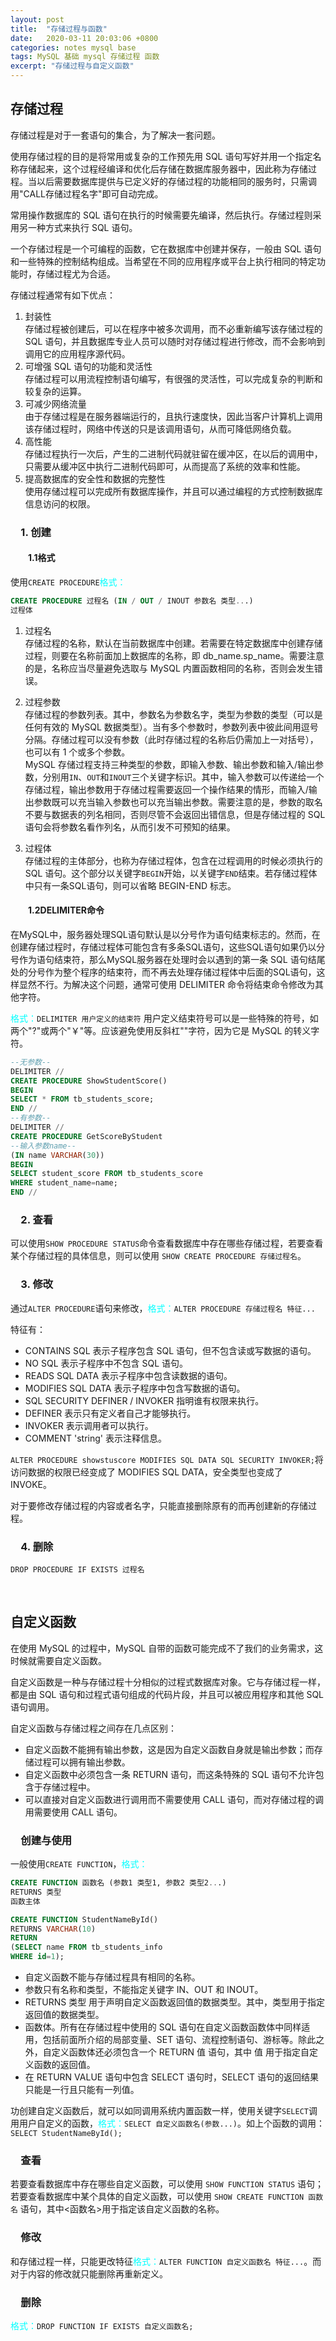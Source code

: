 ```yaml
---
layout: post
title:  "存储过程与函数"
date:   2020-03-11 20:03:06 +0800
categories: notes mysql base
tags: MySQL 基础 mysql 存储过程 函数
excerpt: "存储过程与自定义函数"
---
```


## 存储过程

存储过程是对于一套语句的集合，为了解决一套问题。

使用存储过程的目的是将常用或复杂的工作预先用 SQL 语句写好并用一个指定名称存储起来，这个过程经编译和优化后存储在数据库服务器中，因此称为存储过程。当以后需要数据库提供与已定义好的存储过程的功能相同的服务时，只需调用"CALL存储过程名字"即可自动完成。

常用操作数据库的 SQL 语句在执行的时候需要先编译，然后执行。存储过程则采用另一种方式来执行 SQL 语句。

一个存储过程是一个可编程的函数，它在数据库中创建并保存，一般由 SQL 语句和一些特殊的控制结构组成。当希望在不同的应用程序或平台上执行相同的特定功能时，存储过程尤为合适。

存储过程通常有如下优点：  

1) 封装性  
存储过程被创建后，可以在程序中被多次调用，而不必重新编写该存储过程的 SQL 语句，并且数据库专业人员可以随时对存储过程进行修改，而不会影响到调用它的应用程序源代码。  
2) 可增强 SQL 语句的功能和灵活性  
存储过程可以用流程控制语句编写，有很强的灵活性，可以完成复杂的判断和较复杂的运算。  
3) 可减少网络流量  
由于存储过程是在服务器端运行的，且执行速度快，因此当客户计算机上调用该存储过程时，网络中传送的只是该调用语句，从而可降低网络负载。  
4) 高性能  
存储过程执行一次后，产生的二进制代码就驻留在缓冲区，在以后的调用中，只需要从缓冲区中执行二进制代码即可，从而提高了系统的效率和性能。  
5) 提高数据库的安全性和数据的完整性  
使用存储过程可以完成所有数据库操作，并且可以通过编程的方式控制数据库信息访问的权限。

### &emsp;1. 创建

#### &emsp;&emsp;1.1格式

使用`CREATE PROCEDURE`<span style="color:aqua">格式：</span>

```sql
CREATE PROCEDURE 过程名 (IN / OUT / INOUT 参数名 类型...) 
过程体
```

1. 过程名  
存储过程的名称，默认在当前数据库中创建。若需要在特定数据库中创建存储过程，则要在名称前面加上数据库的名称，即 db_name.sp_name。需要注意的是，名称应当尽量避免选取与 MySQL 内置函数相同的名称，否则会发生错误。  

2. 过程参数  
存储过程的参数列表。其中，参数名为参数名字，类型为参数的类型（可以是任何有效的 MySQL 数据类型）。当有多个参数时，参数列表中彼此间用逗号分隔。存储过程可以没有参数（此时存储过程的名称后仍需加上一对括号），也可以有 1 个或多个参数。  
MySQL 存储过程支持三种类型的参数，即输入参数、输出参数和输入/输出参数，分别用`IN`、`OUT`和`INOUT`三个关键字标识。其中，输入参数可以传递给一个存储过程，输出参数用于存储过程需要返回一个操作结果的情形，而输入/输出参数既可以充当输入参数也可以充当输出参数。需要注意的是，参数的取名不要与数据表的列名相同，否则尽管不会返回出错信息，但是存储过程的 SQL 语句会将参数名看作列名，从而引发不可预知的结果。  

3. 过程体  
存储过程的主体部分，也称为存储过程体，包含在过程调用的时候必须执行的 SQL 语句。这个部分以关键字`BEGIN`开始，以关键字`END`结束。若存储过程体中只有一条SQL语句，则可以省略 BEGIN-END 标志。

#### &emsp;&emsp;1.2DELIMITER命令

在MySQL中，服务器处理SQL语句默认是以分号作为语句结束标志的。然而，在创建存储过程时，存储过程体可能包含有多条SQL语句，这些SQL语句如果仍以分号作为语句结束符，那么MySQL服务器在处理时会以遇到的第一条 SQL 语句结尾处的分号作为整个程序的结束符，而不再去处理存储过程体中后面的SQL语句，这样显然不行。为解决这个问题，通常可使用 DELIMITER 命令将结束命令修改为其他字符。

<span style="color:aqua">格式：</span>`DELIMITER 用户定义的结束符` 用户定义结束符号可以是一些特殊的符号，如两个"?"或两个"￥"等。应该避免使用反斜杠"\"字符，因为它是 MySQL 的转义字符。

```sql
--无参数--
DELIMITER //
CREATE PROCEDURE ShowStudentScore()
BEGIN
SELECT * FROM tb_students_score;
END //
--有参数--
DELIMITER //
CREATE PROCEDURE GetScoreByStudent
--输入参数name--
(IN name VARCHAR(30))
BEGIN
SELECT student_score FROM tb_students_score
WHERE student_name=name;
END //
```

### &emsp;2. 查看

可以使用`SHOW PROCEDURE STATUS`命令查看数据库中存在哪些存储过程，若要查看某个存储过程的具体信息，则可以使用 `SHOW CREATE PROCEDURE 存储过程名`。

### &emsp;3. 修改

通过`ALTER PROCEDURE`语句来修改，<span style="color:aqua">格式：</span>`ALTER PROCEDURE 存储过程名 特征...`

特征有：

+ CONTAINS SQL 表示子程序包含 SQL 语句，但不包含读或写数据的语句。
+ NO SQL 表示子程序中不包含 SQL 语句。
+ READS SQL DATA 表示子程序中包含读数据的语句。
+ MODIFIES SQL DATA 表示子程序中包含写数据的语句。
+ SQL SECURITY  DEFINER / INVOKER 指明谁有权限来执行。
+ DEFINER 表示只有定义者自己才能够执行。
+ INVOKER 表示调用者可以执行。
+ COMMENT 'string' 表示注释信息。

`ALTER PROCEDURE showstuscore MODIFIES SQL DATA SQL SECURITY INVOKER;`将访问数据的权限已经变成了 MODIFIES SQL DATA，安全类型也变成了 INVOKE。

对于要修改存储过程的内容或者名字，只能直接删除原有的而再创建新的存储过程。

### &emsp;4. 删除

`DROP PROCEDURE IF EXISTS 过程名`

&emsp;

## 自定义函数

在使用 MySQL 的过程中，MySQL 自带的函数可能完成不了我们的业务需求，这时候就需要自定义函数。

自定义函数是一种与存储过程十分相似的过程式数据库对象。它与存储过程一样，都是由 SQL 语句和过程式语句组成的代码片段，并且可以被应用程序和其他 SQL 语句调用。

自定义函数与存储过程之间存在几点区别：

+ 自定义函数不能拥有输出参数，这是因为自定义函数自身就是输出参数；而存储过程可以拥有输出参数。
+ 自定义函数中必须包含一条 RETURN 语句，而这条特殊的 SQL 语句不允许包含于存储过程中。
+ 可以直接对自定义函数进行调用而不需要使用 CALL 语句，而对存储过程的调用需要使用 CALL 语句。

### &emsp;创建与使用

一般使用`CREATE FUNCTION`，<span style="color:aqua">格式：</span>

```sql
CREATE FUNCTION 函数名 (参数1 类型1, 参数2 类型2...)
RETURNS 类型
函数主体
```

```sql
CREATE FUNCTION StudentNameById()
RETURNS VARCHAR(10)
RETURN
(SELECT name FROM tb_students_info
WHERE id=1);
```

+ 自定义函数不能与存储过程具有相同的名称。
+ 参数只有名称和类型，不能指定关键字 IN、OUT 和 INOUT。
+ RETURNS 类型 用于声明自定义函数返回值的数据类型。其中，类型用于指定返回值的数据类型。
+ 函数体。所有在存储过程中使用的 SQL 语句在自定义函数函数体中同样适用，包括前面所介绍的局部变量、SET 语句、流程控制语句、游标等。除此之外，自定义函数体还必须包含一个 RETURN 值 语句，其中 值 用于指定自定义函数的返回值。
+ 在 RETURN VALUE 语句中包含 SELECT 语句时，SELECT 语句的返回结果只能是一行且只能有一列值。

功创建自定义函数后，就可以如同调用系统内置函数一样，使用关键字`SELECT`调用用户自定义的函数，<span style="color:aqua">格式：</span>`SELECT 自定义函数名(参数...)`。如上个函数的调用：`SELECT StudentNameById();`

### &emsp;查看

若要查看数据库中存在哪些自定义函数，可以使用 `SHOW FUNCTION STATUS` 语句；若要查看数据库中某个具体的自定义函数，可以使用 `SHOW CREATE FUNCTION 函数名` 语句，其中<函数名>用于指定该自定义函数的名称。

### &emsp;修改

和存储过程一样，只能更改特征<span style="color:aqua">格式：</span>`ALTER FUNCTION 自定义函数名 特征...`。而对于内容的修改就只能删除再重新定义。

### &emsp;删除

<span style="color:aqua">格式：</span>`DROP FUNCTION IF EXISTS 自定义函数名;`
